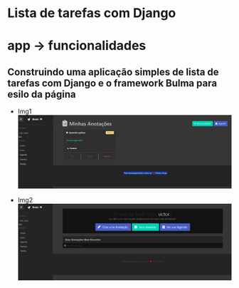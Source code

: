 # Lista de tarefas com Django

# app -> funcionalidades
## Construindo uma aplicação simples de lista de tarefas com Django e o framework Bulma para esilo da página
- Img1
![<imagem>](<img1.png>)

- Img2
![<imagem>](<img2.png>)
